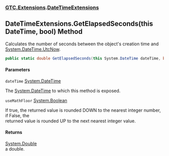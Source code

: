 ### [GTC.Extensions](GTC.Extensions.md 'GTC.Extensions').[DateTimeExtensions](GTC.Extensions.DateTimeExtensions.md 'GTC.Extensions.DateTimeExtensions')

## DateTimeExtensions.GetElapsedSeconds(this DateTime, bool) Method

Calculates the number of seconds between the object's creation time and [System.DateTime.UtcNow](https://docs.microsoft.com/en-us/dotnet/api/System.DateTime.UtcNow 'System.DateTime.UtcNow').

```csharp
public static double GetElapsedSeconds(this System.DateTime dateTime, bool useMathFloor=true);
```
#### Parameters

<a name='GTC.Extensions.DateTimeExtensions.GetElapsedSeconds(thisSystem.DateTime,bool).dateTime'></a>

`dateTime` [System.DateTime](https://docs.microsoft.com/en-us/dotnet/api/System.DateTime 'System.DateTime')

The [System.DateTime](https://docs.microsoft.com/en-us/dotnet/api/System.DateTime 'System.DateTime') to which this method is exposed.

<a name='GTC.Extensions.DateTimeExtensions.GetElapsedSeconds(thisSystem.DateTime,bool).useMathFloor'></a>

`useMathFloor` [System.Boolean](https://docs.microsoft.com/en-us/dotnet/api/System.Boolean 'System.Boolean')

If true, the returned value is rounded DOWN to the nearest integer number, if False, the   
           returned value is rounded UP to the next nearest integer value.

#### Returns
[System.Double](https://docs.microsoft.com/en-us/dotnet/api/System.Double 'System.Double')  
a double.